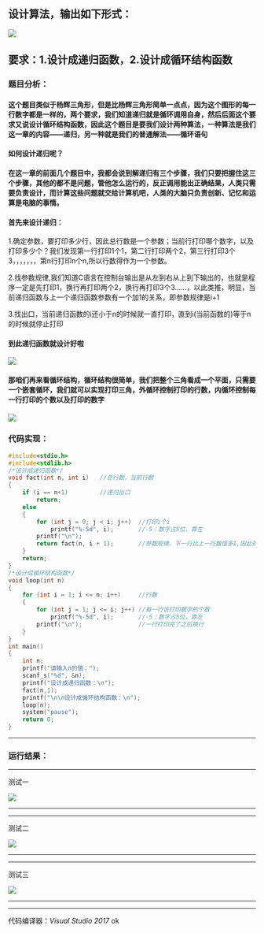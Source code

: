 ## 设计算法，输出如下形式：

![](https://cdn.jsdelivr.net/gh/Chaim16/images/datastructrue/6-13.1.png)

## 要求：1.设计成递归函数，2.设计成循环结构函数

### **题目分析：**

 

#### 这个题目类似于杨辉三角形，但是比杨辉三角形简单一点点，因为这个图形的每一行数字都是一样的，两个要求，我们知道递归就是循环调用自身，然后后面这个要求又说设计循环结构函数，因此这个题目是要我们设计两种算法，一种算法是我们这一章的内容——递归，另一种就是我们的普通解法——循环语句

 

#### 如何设计递归呢？

 

#### 在这一章的前面几个题目中，我都会说到解递归有三个步骤，我们只要把握住这三个步骤，其他的都不是问题，管他怎么运行的，反正调用能出正确结果，人类只需要负责设计，而计算这些问题就交给计算机吧，人类的大脑只负责创新、记忆和运算是电脑的事情。

 

#### 首先来设计递归：

1.确定参数，要打印多少行，因此总行数是一个参数；当前行打印哪个数字，以及打印多少个？我们发现第一行打印1个1，第二行打印两个2，第三行打印3个3，，，，，，，第n行打印n个n,所以行数得作为一个参数。

2.找参数规律,我们知道C语言在控制台输出是从左到右从上到下输出的，也就是程序一定是先打印1，换行再打印两个2，换行再打印3个3……，以此类推，明显，当前递归函数与上一个递归函数参数有一个加1的关系，即参数规律是i+1

3.找出口，当前递归函数的i还小于n的时候就一直打印，直到i(当前函数的)等于n的时候就停止打印

#### 到此递归函数就设计好啦



![](https://cdn.jsdelivr.net/gh/Chaim16/images/datastructrue/6-13.21.png)



#### 那咱们再来看循环结构，循环结构很简单，我们把整个三角看成一个平面，只需要一个嵌套循环，我们就可以实现打印三角，外循环控制打印的行数，内循环控制每一行打印的个数以及打印的数字



![](https://cdn.jsdelivr.net/gh/Chaim16/images/datastructrue/6-13.3.png)





### **代码实现：**

 

```c
#include<stdio.h>
#include<stdlib.h>
/*设计成递归函数*/
void fact(int n, int i)   //总行数，当前行数
{
    if (i == n+1)         //递归出口
        return;
    else
    {
        for (int j = 0; j < i; j++)  //打印i个i
            printf("%-5d", i);       //-5：数字占5位，靠左
        printf("\n");
        return fact(n, i + 1);       //参数规律，下一行比上一行数值多1,因此规律是i+1
    }
    return;
}
/*设计成循环结构函数*/
void loop(int n)
{
    for (int i = 1; i <= n; i++)     //行数
    {
        for (int j = 1; j <= i; j++) //每一行该打印数字的个数
            printf("%-5d", i);       //-5：数字占5位，靠左
        printf("\n");                //一行打印完了之后换行
    }
}
int main()
{
    int n;
    printf("请输入n的值：");
    scanf_s("%d", &n);
    printf("设计成递归函数：\n");
    fact(n,1);
    printf("\n\n设计成循环结构函数：\n");
    loop(n);
    system("pause");
    return 0;
}
```

------

### **运行结果：**

 

*******************************************************

测试一



![](https://cdn.jsdelivr.net/gh/Chaim16/images/datastructrue/6-13.4.png)



------

*******************************************************



测试二



![](https://cdn.jsdelivr.net/gh/Chaim16/images/datastructrue/6-13.5.png)

**********************************************************************************

------



测试三

![](https://cdn.jsdelivr.net/gh/Chaim16/images/datastructrue/6-13.6.png)



**********************************************************************************

------

代码编译器：*Visual Studio 2017*
ok